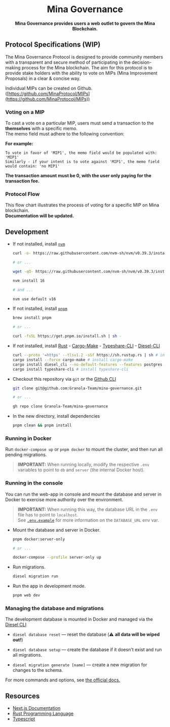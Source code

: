 <h1 align="center">Mina Governance</h1>

<p align="center">
  <b>Mina Governance provides users a web outlet to govern the Mina Blockchain.</b>
</p>

## Protocol Specifications (WIP)

The Mina Governance Protocol is designed to provide community members with a transparent and secure method of participating in the decision-making process for the Mina blockchain. The aim for this protocol is to provide stake holders with the ability to vote on MIPs (Mina Improvement Proposals) in a clear & concise way.

Individual MIPs can be created on Github. ([https://github.com/MinaProtocol/MIPs](https://github.com/MinaProtocol/MIPs))

### Voting on a MIP

To cast a vote on a particular MIP, users must send a transaction to the **themselves** with a specific memo.<br>
The memo field must adhere to the following convention:<br>

**For example:**

```
To vote in favor of 'MIP1', the memo field would be populated with: 'MIP1'
Similarly - if your intent is to vote against 'MIP1', the memo field would contain: 'no MIP1'
```

**The transaction amount must be 0, with the user only paying for the transaction fee.**

### Protocol Flow

This flow chart illustrates the process of voting for a specific MIP on Mina blockchain.<br>
**Documentation will be updated.**

## Development

- If not installed, install [`nvm`](https://github.com/nvm-sh/nvm)

  ```bash
  curl -o- https://raw.githubusercontent.com/nvm-sh/nvm/v0.39.3/install.sh | bash

  # or ...

  wget -qO- https://raw.githubusercontent.com/nvm-sh/nvm/v0.39.3/install.sh | bash
  ```

  ```bash
  nvm install 16

  # and ...

  nvm use default v16
  ```

- If not installed, install [`pnpm`](https://pnpm.io/)

  ```bash
  brew install pnpm

  # or ...

  curl -fsSL https://get.pnpm.io/install.sh | sh -
  ```

- If not installed, install [Rust](https://www.rust-lang.org/) - [Cargo-Make](https://github.com/sagiegurari/cargo-make) - [Typeshare-CLI](https://github.com/1Password/typeshare) - [Diesel-CLI](https://crates.io/crates/diesel_cli/2.0.1)

  ```bash
  curl --proto '=https' --tlsv1.2 -sSf https://sh.rustup.rs | sh # install rust
  cargo install --force cargo-make # install cargo-make
  cargo install diesel_cli --no-default-features --features postgres # install diesel-cli
  cargo install typeshare-cli # install typeshare-cli
  
  ```

- Checkout this repository via `git` or the [Github CLI](https://cli.github.com/)

  ```bash
  git clone git@github.com:Granola-Team/mina-governance.git

  # or ...

  gh repo clone Granola-Team/mina-governance
  ```

- In the new directory, install dependencies

  ```bash
  pnpm clean && pnpm install
  ```

### Running in Docker

Run `docker-compose up` or `pnpm docker` to mount the cluster, and then run all pending migrations.

> **IMPORTANT:**
When running locally, modify the respective `.env` variables to point to `db` and `server` (the internal Docker host).

### Running in the console

You can run the web-app in console and mount the database and server in Docker to exercise more authority over the environment.

> **IMPORTANT:** When running this way, the database URL in the `.env` file has to point to `localhost`.</br>
See [`.env.example`](./.env.example) for more information on the `DATABASE_URL` env var.

- Mount the database and server in Docker.

  ```sh
  pnpm docker:server-only
  
  # or ...
  
  docker-compose --profile server-only up
  ```

- Run migrations.

  ```sh
  diesel migration run
  ```

- Run the app in development mode.

  ```sh
  pnpm web dev
  ```

### Managing the database and migrations

The development database is mounted in Docker and managed via the
[Diesel CLI](https://diesel.rs/guides/getting-started)

- `diesel database reset` — reset the database (⚠️ **all data will be wiped out!**)

- `diesel database setup` — create the database if it doesn't exist and run all migrations.

- `diesel migration generate [name]` — create a new migration for changes to the schema.

For more commands and options, see [the official docs.](https://crates.io/crates/diesel_cli)

## Resources

- [Next.js Documentation](https://nextjs.org/docs/getting-started)
- [Rust Programming Language](https://doc.rust-lang.org/book/)
- [Typescript](https://www.typescriptlang.org/docs/)
